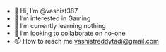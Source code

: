 - 👋 Hi, I’m @vashist387
- 👀 I’m interested in Gaming
- 🌱 I’m currently learning nothing
- 💞️ I’m looking to collaborate on no-one
- 📫 How to reach me vashistreddytadi@gmail.com

<!---
vashist387/vashist387 is a ✨ special ✨ repository because its `README.md` (this file) appears on your GitHub profile.
You can click the Preview link to take a look at your changes.
--->
